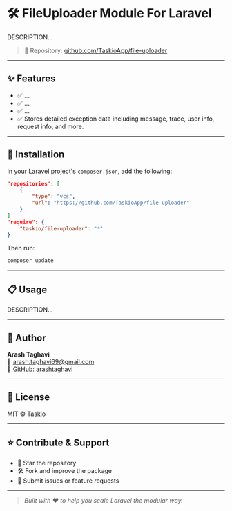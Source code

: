 # 🛠️ FileUploader Module For Laravel

DESCRIPTION...

> 🔗 Repository: [github.com/TaskioApp/file-uploader](https://github.com/TaskioApp/file-uploader)

---

## ✨ Features

- ✅ ...
- ✅ ...
- ✅ ...
- ✅ Stores detailed exception data including message, trace, user info, request info, and more.

---

## 🚀 Installation

In your Laravel project's `composer.json`, add the following:

```json
"repositories": [
    {
        "type": "vcs",
        "url": "https://github.com/TaskioApp/file-uploader"
    }
]
"require": {
    "taskio/file-uploader": "*"
}
```

Then run:

```bash
composer update
```
---

## 📋 Usage

DESCRIPTION...

---

## 👤 Author

**Arash Taghavi**  
📧 arash.taghavi69@gmail.com  
🔗 [GitHub: arashtaghavi](https://github.com/arashtaghavi)

---

## 📄 License

MIT © Taskio

---

## ⭐️ Contribute & Support

- 🌟 Star the repository
- 🛠️ Fork and improve the package
- 🐛 Submit issues or feature requests

---

> _Built with ❤️ to help you scale Laravel the modular way._
